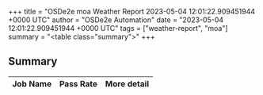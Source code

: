 +++
title = "OSDe2e moa Weather Report 2023-05-04 12:01:22.909451944 +0000 UTC"
author = "OSDe2e Automation"
date = "2023-05-04 12:01:22.909451944 +0000 UTC"
tags = ["weather-report", "moa"]
summary = "<table class=\"summary\"></table>"
+++
## Summary

| Job Name | Pass Rate | More detail |
|----------|-----------|-------------|





